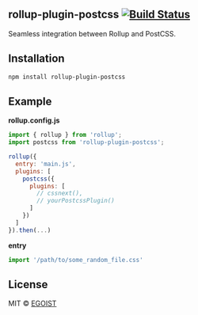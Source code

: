 ## rollup-plugin-postcss [![Build Status](https://img.shields.io/circleci/project/egoist/rollup-plugin-postcss/master.svg?style=flat-square)](https://circleci.com/gh/egoist/rollup-plugin-postcss/tree/master)

Seamless integration between Rollup and PostCSS.

## Installation

```bash
npm install rollup-plugin-postcss
```

## Example

**rollup.config.js**

```javascript
import { rollup } from 'rollup';
import postcss from 'rollup-plugin-postcss';

rollup({
  entry: 'main.js',
  plugins: [
    postcss({
      plugins: [
        // cssnext(),
        // yourPostcssPlugin()
      ]
    })
  ]
}).then(...)
```

**entry**

```javascript
import '/path/to/some_random_file.css'
```

## License

MIT &copy; [EGOIST](https://github.com/egoist)
